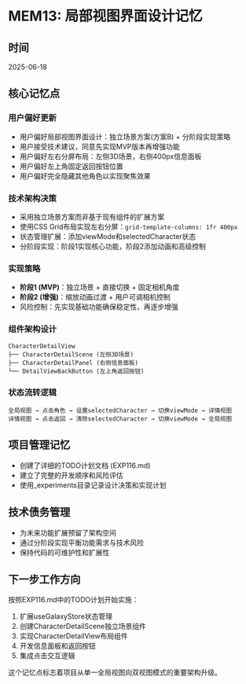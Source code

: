 # MEM13: 局部视图界面设计记忆

## 时间
2025-06-18

## 核心记忆点

### 用户偏好更新
- 用户偏好局部视图界面设计：独立场景方案(方案B) + 分阶段实现策略
- 用户接受技术建议，同意先实现MVP版本再增强功能
- 用户偏好左右分屏布局：左侧3D场景，右侧400px信息面板
- 用户偏好左上角固定返回按钮位置
- 用户偏好完全隐藏其他角色以实现聚焦效果

### 技术架构决策
- 采用独立场景方案而非基于现有组件的扩展方案
- 使用CSS Grid布局实现左右分屏：`grid-template-columns: 1fr 400px`
- 状态管理扩展：添加viewMode和selectedCharacter状态
- 分阶段实现：阶段1实现核心功能，阶段2添加动画和高级控制

### 实现策略
- **阶段1 (MVP)**：独立场景 + 直接切换 + 固定相机角度
- **阶段2 (增强)**：缩放动画过渡 + 用户可调相机控制
- 风险控制：先实现基础功能确保稳定性，再逐步增强

### 组件架构设计
```
CharacterDetailView
├── CharacterDetailScene (左侧3D场景)
├── CharacterDetailPanel (右侧信息面板)
└── DetailViewBackButton (左上角返回按钮)
```

### 状态流转逻辑
```
全局视图 → 点击角色 → 设置selectedCharacter → 切换viewMode → 详情视图
详情视图 → 点击返回 → 清除selectedCharacter → 切换viewMode → 全局视图
```

## 项目管理记忆
- 创建了详细的TODO计划文档 (EXP116.md)
- 建立了完整的开发顺序和风险评估
- 使用_experiments目录记录设计决策和实现计划

## 技术债务管理
- 为未来功能扩展预留了架构空间
- 通过分阶段实现平衡功能需求与技术风险
- 保持代码的可维护性和扩展性

## 下一步工作方向
按照EXP116.md中的TODO计划开始实施：
1. 扩展useGalaxyStore状态管理
2. 创建CharacterDetailScene独立场景组件
3. 实现CharacterDetailView布局组件
4. 开发信息面板和返回按钮
5. 集成点击交互逻辑

这个记忆点标志着项目从单一全局视图向双视图模式的重要架构升级。
